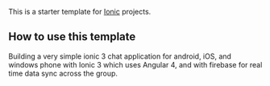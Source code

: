 This is a starter template for [Ionic](http://ionicframework.com/docs/) projects.

## How to use this template

Building a very simple ionic 3 chat application for android, iOS, and windows phone with Ionic 3 which uses Angular 4, and with firebase for real time data sync across the group.
